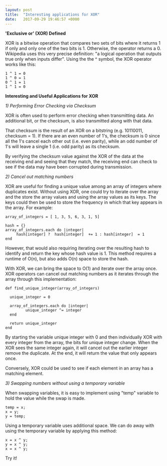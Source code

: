 ```yaml
---
layout: post
title:  "Interesting applications for XOR"
date:   2017-09-29 19:46:57 +0000
---
```



**'Exclusive or' (XOR) Defined**

XOR is a bitwise operation that compares two sets of bits where it returns 1 if only and only one of the two bits is 1.  Otherwise, the operator returns a 0.  Wikipedia uses this very precise definition: "a logical operation that outputs true only when inputs differ".  Using the the ^ symbol, the XOR operator works like this:

```
1 ^ 1 = 0
1 ^ 0 = 1
0 ^ 1 = 1
1 ^ 1 = 0
```

**Interesting and Useful Applications for XOR**

*1) Performing Error Checking via Checksum*

XOR is often used to perform error checking when transmitting data.  An additional bit, or the checksum, is also transmitted along with that data.

That checksum is the result of an XOR on a bitstring (e.g. 10110011, checksum = 1).  If there are an even number of 1's, the checksum is 0 since all the 1's cancel each other out (i.e. even parity), while an odd number of 1's will leave a single 1 (i.e. odd parity) as its checksum.

By verifying the checksum value against the XOR of the data at the receiving end and seeing that they match, the receiving end can check to see if the data may have been corrupted during transmission.

*2) Cancel out matching numbers*

XOR are useful for finding a unique value among an array of integers where duplicates exist.   Without using XOR, one could try to iterate over the array and the store the array values and using the array values as its keys.  The keys could then be used to store the frequency in which that key appears in the array. For example:

```
array_of_integers = [ 1, 3, 5, 6, 3, 1, 5]

hash = {}
array_of_integers.each do |integer|
     hash[integer] ?  hash[integer]  += 1 : hash[integer]  = 1
end
```

However, that would also requiring iterating over the resulting hash to identify and return the key whose hash value is 1.  This method requires a runtime of O(n), but also adds O(n) space to store the hash.

With XOR, we can bring the space to O(1) and iterate over the array once.  XOR operators can cancel out matching numbers as it iterates through the array through this implementation:

```
def find_unique_integer(array_of_integers)

  unique_integer = 0

  array_of_integers.each do |integer|
         unique_integer ^= integer
  end

  return unique_integer
end
```

By starting the variable unique integer with 0 and then individually XOR with every integer from the array, the bits for unique integer change.  When the XOR sees the same integer again, it will cancel out the earlier integer remove the duplicate.  At the end, it will return the value that only appears once.

Conversely, XOR could be used to see if each element in an array has a matching element.

*3) Swapping numbers without using a temporary variable*

When swapping variables, it is easy to implement using "temp" variable to hold the value while the swap is made.

```
temp = x;
x = y;
y = temp;
```

Using a temporary variable uses additional space.   We can do away with using the temporary variable by applying this method:

```
x = x ^ y;
y = x ^ y;
x = x ^ y;
```

Try it!



